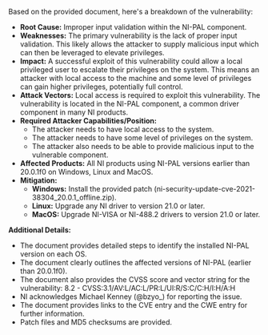 Based on the provided document, here's a breakdown of the vulnerability:

*   **Root Cause:** Improper input validation within the NI-PAL component.
*   **Weaknesses:** The primary vulnerability is the lack of proper input validation. This likely allows the attacker to supply malicious input which can then be leveraged to elevate privileges.
*  **Impact:** A successful exploit of this vulnerability could allow a local privileged user to escalate their privileges on the system. This means an attacker with local access to the machine and some level of privileges can gain higher privileges, potentially full control.
*   **Attack Vectors:** Local access is required to exploit this vulnerability. The vulnerability is located in the NI-PAL component, a common driver component in many NI products.
*   **Required Attacker Capabilities/Position:**
    *   The attacker needs to have local access to the system.
    *   The attacker needs to have some level of privileges on the system.
    *   The attacker also needs to be able to provide malicious input to the vulnerable component.
*   **Affected Products:** All NI products using NI-PAL versions earlier than 20.0.1f0 on Windows, Linux and MacOS.
*   **Mitigation:**
    *   **Windows:** Install the provided patch (ni-security-update-cve-2021-38304\_20.0.1\_offline.zip).
    *   **Linux:** Upgrade any NI driver to version 21.0 or later.
    *   **MacOS:** Upgrade NI-VISA or NI-488.2 drivers to version 21.0 or later.

**Additional Details:**

*   The document provides detailed steps to identify the installed NI-PAL version on each OS.
*   The document clearly outlines the affected versions of NI-PAL (earlier than 20.0.1f0).
*   The document also provides the CVSS score and vector string for the vulnerability: 8.2 - CVSS:3.1/AV:L/AC:L/PR:L/UI:R/S:C/C:H/I:H/A:H
*   NI acknowledges Michael Kenney (@bzyo\_) for reporting the issue.
*   The document provides links to the CVE entry and the CWE entry for further information.
*   Patch files and MD5 checksums are provided.